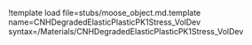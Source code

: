 !template load file=stubs/moose_object.md.template name=CNHDegradedElasticPlasticPK1Stress_VolDev syntax=/Materials/CNHDegradedElasticPlasticPK1Stress_VolDev